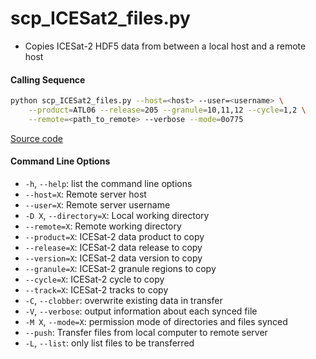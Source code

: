 scp_ICESat2_files.py
====================

 - Copies ICESat-2 HDF5 data from between a local host and a remote host

#### Calling Sequence
```bash
python scp_ICESat2_files.py --host=<host> --user=<username> \
    --product=ATL06 --release=205 --granule=10,11,12 --cycle=1,2 \
    --remote=<path_to_remote> --verbose --mode=0o775
```
[Source code](https://github.com/tsutterley/read-ICESat-2/blob/master/scripts/scp_ICESat2_files.py)  

#### Command Line Options
 - `-h`, `--help`: list the command line options
 - `--host=X`: Remote server host
 - `--user=X`: Remote server username
 - `-D X`, `--directory=X`: Local working directory
 - `--remote=X`: Remote working directory
 - `--product=X`: ICESat-2 data product to copy
 - `--release=X`: ICESat-2 data release to copy
 - `--version=X`: ICESat-2 data version to copy
 - `--granule=X`: ICESat-2 granule regions to copy
 - `--cycle=X`: ICESat-2 cycle to copy
 - `--track=X`: ICESat-2 tracks to copy
 - `-C`, `--clobber`: overwrite existing data in transfer
 - `-V`, `--verbose`: output information about each synced file
 - `-M X`, `--mode=X`: permission mode of directories and files synced
 - `--push`: Transfer files from local computer to remote server
 - `-L`, `--list`: only list files to be transferred
